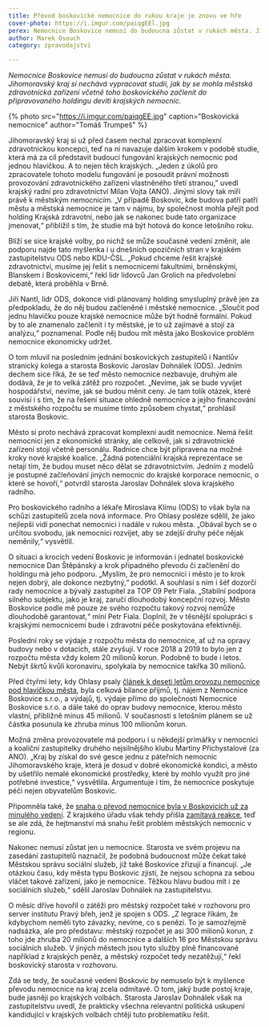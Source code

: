 ```yaml
---
title: Převod boskovické nemocnice do rukou kraje je znovu ve hře
cover-photo: https://i.imgur.com/paiqgEEl.jpg
perex: Nemocnice Boskovice nemusí do budoucna zůstat v rukách města. Jihomoravský kraj si nechává vypracovat studii, jak městská zdravotnická zařízení včetně boskovického začlenit do připravovaného holdingu.
author: Marek Osouch
category: zpravodajství

---
```


*Nemocnice Boskovice nemusí do budoucna zůstat v rukách města. Jihomoravský kraj si nechává vypracovat studii, jak by se mohla městská zdravotnická zařízení včetně toho boskovického začlenit do připravovaného holdingu devíti krajských nemocnic.*

{% photo src="https://i.imgur.com/paiqgEE.jpg" caption="Boskovická nemocnice" author="Tomáš Trumpeš" %}

Jihomoravský kraj si už před časem nechal zpracovat komplexní zdravotnickou koncepci, teď na ni navazuje dalším krokem v podobě studie, která má za cíl představit budoucí fungování krajských nemocnic pod jednou hlavičkou. A to nejen těch krajských. „Jeden z úkolů pro zpracovatele tohoto modelu fungování je posoudit právní možnosti provozování zdravotnického zařízení vlastněného třetí stranou,” uvedl krajský radní pro zdravotnictví Milan Vojta (ANO). Jinými slovy tak míří právě k městským nemocnicím. „V případě Boskovic, kde budova patří patří městu a městská nemocnice je tam v nájmu, by společnost mohla přejít pod holding Krajská zdravotní, nebo jak se nakonec bude tato organizace jmenovat,“ přiblížil s tím, že studie má být hotová do konce letošního roku.

Blíží se sice krajské volby, po nichž se může současné vedení změnit, ale podporu najde tato myšlenka i u dnešních opozičních stran v krajském zastupitelstvu ODS nebo KDU-ČSL. „Pokud chceme řešit krajské zdravotnictví, musíme jej řešit s nemocnicemi fakultními, brněnskými, Blanskem i Boskovicemi,“ řekl lídr lidovců Jan Grolich na předvolební debatě, která proběhla v Brně.

Jiří Nantl, lídr ODS, dokonce vidí plánovaný holding smysluplný právě jen za předpokladu, že do něj budou začleněné i městské nemocnice. „Sloučit pod jednu hlavičku pouze krajské nemocnice může být hodně formální. Pokud by to ale znamenalo začlenit i ty městské, je to už zajímavé a stojí za analýzu,“ poznamenal. Podle něj budou mít města jako Boskovice problém nemocnice ekonomicky udržet.

O tom mluvil na posledním jednání boskovických zastupitelů i Nantlův stranický kolega a starosta Boskovic Jaroslav Dohnálek (ODS). Jedním dechem sice říká, že se teď město nemocnice nezbavuje, druhým ale dodává, že je to velká zátěž pro rozpočet. „Nevíme, jak se bude vyvíjet hospodářství, nevíme, jak se budou měnit ceny. Je tam tolik otázek, které souvisí i s tím, že na řešení situace ohledně nemocnice a jejího financování z městského rozpočtu se musíme tímto způsobem chystat,“ prohlásil starosta Boskovic.

Město si proto nechává zpracovat komplexní audit nemocnice. Nemá řešit nemocnici jen z ekonomické stránky, ale celkově, jak si zdravotnické zařízení stojí včetně personálu. Radnice chce být připravena na možné kroky nové krajské koalice. „Žádná potenciální krajská reprezentace se netají tím, že budou muset něco dělat se zdravotnictvím. Jedním z modelů je postupné začleňování jiných nemocnic do krajské korporace nemocnic, o které se hovoří,“ potvrdil starosta Jaroslav Dohnálek slova krajského radního.

Pro boskovického radního a lékaře Miroslava Klímu (ODS) to však byla na schůzi zastupitelů zcela nová informace. Pro Ohlasy posléze sdělil, že jako nejlepší vidí ponechat nemocnici i nadále v rukou města. „Obával bych se o určitou svobodu, jak nemocnici rozvíjet, aby se zdejší druhy péče nějak neměnily,“ vysvětlil.

O situaci a krocích vedení Boskovic je informován i jednatel boskovické nemocnice Dan Štěpánský a krok případného převodu či začlenění do holdingu má jeho podporu. „Myslím, že pro nemocnici i město je to krok nejen dobrý, ale dokonce nezbytný,“ podotkl. A souhlasí s ním i šéf dozorčí rady nemocnice a bývalý zastupitel za TOP 09 Petr Fiala. „Stabilní podpora silného subjektu, jako je kraj, zaručí dlouhodobý koncepční rozvoj. Město Boskovice podle mě pouze ze svého rozpočtu takový rozvoj nemůže dlouhodobě garantovat,“ míní Petr Fiala. Doplnil, že v těsnější spolupráci s krajskými nemocnicemi bude i zdravotní péče poskytována efektivněji.

Poslední roky se výdaje z rozpočtu města do nemocnice, ať už na opravy budovy nebo v dotacích, stále zvyšují. V roce 2018 a 2019 to bylo jen z rozpočtu města vždy kolem 20 milionů korun. Podobně to bude i letos. Nebýt škrtů kvůli koronaviru, spolykala by nemocnice takřka 30 milionů.

Před čtyřmi lety, kdy Ohlasy psaly [článek k deseti letům provozu nemocnice pod hlavičkou města](https://ohlasy.info/clanky/2016/03/hospodareni-nemocnice.html), byla celková bilance příjmů, tj. nájem z Nemocnice Boskovice s.r.o., a výdajů, tj. výdaje přímo do společnosti Nemocnice Boskovice s.r.o. a dále také do oprav budovy nemocnice, kterou město vlastní, přibližně minus 45 milionů. V současnosti s letošním plánem se už částka posunula ke zhruba minus 100 milionům korun.

Možná změna provozovatele má podporu i u někdejší primářky v nemocnici a koaliční zastupitelky druhého nejsilnějšího klubu Martiny Přichystalové (za ANO). „Kraj by získal do své gesce jednu z páteřních nemocnic Jihomoravského kraje, která je dosud v dobré ekonomické kondici, a město by ušetřilo nemalé ekonomické prostředky, které by mohlo využít pro jiné potřebné investice,“ vysvětlila. Argumentuje i tím, že nemocnice poskytuje péči nejen obyvatelům Boskovic.

Připomněla také, že [snaha o převod nemocnice byla v Boskovicích už za minulého vedení](https://ohlasy.info/clanky/2017/10/prevod-nemocnice.html). Z krajského úřadu však tehdy přišla [zamítavá reakce](https://ohlasy.info/clanky/2017/10/nemocnice-zustane.html), teď se ale zdá, že hejtmanství má snahu řešit problém městských nemocnic v regionu.

Nakonec nemusí zůstat jen u nemocnice. Starosta ve svém projevu na zasedání zastupitelů naznačil, že podobná budoucnost může čekat také Městskou správu sociální služeb, již také Boskovice zřizují a financují. „Je otázkou času, kdy města typu Boskovic zjistí, že nejsou schopna za sebou vláčet takové zařízení, jako je nemocnice. Těžkou hlavu budou mít i ze sociálních služeb,“ sdělil Jaroslav Dohnálek na zastupitelstvu.

O měsíc dříve hovořil o zátěži pro městský rozpočet také v rozhovoru pro server institutu Pravý břeh, jenž je spojen s ODS. „Z legrace říkám, že kdybychom neměli tyto závazky, nevíme, co s penězi. To je samozřejmě nadsázka, ale pro představu: městský rozpočet je asi 300 milionů korun, z toho jde zhruba 20 milionů do nemocnice a dalších 16 pro Městskou správu sociálních služeb. V jiných městech jsou tyto služby plně financované například z krajských peněz, a městský rozpočet tedy nezatěžují,“ řekl boskovický starosta v rozhovoru.

Zdá se tedy, že současné vedení Boskovic by nemuselo být k myšlence převodu nemocnice na kraj zcela odmítavé. O tom, jaký bude postoj kraje, bude jasněji po krajských volbách. Starosta Jaroslav Dohnálek však na zastupitelstvu uvedl, že prakticky všechna relevantní politická uskupení kandidující v krajských volbách chtějí tuto problematiku řešit.
